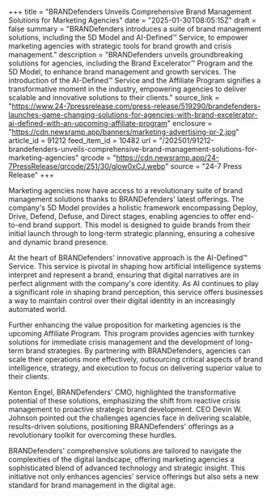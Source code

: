 +++
title = "BRANDefenders Unveils Comprehensive Brand Management Solutions for Marketing Agencies"
date = "2025-01-30T08:05:15Z"
draft = false
summary = "BRANDefenders introduces a suite of brand management solutions, including the 5D Model and AI-Defined™ Service, to empower marketing agencies with strategic tools for brand growth and crisis management."
description = "BRANDefenders unveils groundbreaking solutions for agencies, including the Brand Excelerator™ Program and the 5D Model, to enhance brand management and growth services. The introduction of the AI-Defined™ Service and the Affiliate Program signifies a transformative moment in the industry, empowering agencies to deliver scalable and innovative solutions to their clients."
source_link = "https://www.24-7pressrelease.com/press-release/519290/brandefenders-launches-game-changing-solutions-for-agencies-with-brand-excelerator-ai-defined-with-an-upcoming-affiliate-program"
enclosure = "https://cdn.newsramp.app/banners/marketing-advertising-pr-2.jpg"
article_id = 91212
feed_item_id = 10482
url = "/202501/91212-brandefenders-unveils-comprehensive-brand-management-solutions-for-marketing-agencies"
qrcode = "https://cdn.newsramp.app/24-7PressRelease/qrcode/251/30/glow0xCJ.webp"
source = "24-7 Press Release"
+++

<p>Marketing agencies now have access to a revolutionary suite of brand management solutions thanks to BRANDefenders' latest offerings. The company's 5D Model provides a holistic framework encompassing Deploy, Drive, Defend, Defuse, and Direct stages, enabling agencies to offer end-to-end brand support. This model is designed to guide brands from their initial launch through to long-term strategic planning, ensuring a cohesive and dynamic brand presence.</p><p>At the heart of BRANDefenders' innovative approach is the AI-Defined™ Service. This service is pivotal in shaping how artificial intelligence systems interpret and represent a brand, ensuring that digital narratives are in perfect alignment with the company's core identity. As AI continues to play a significant role in shaping brand perception, this service offers businesses a way to maintain control over their digital identity in an increasingly automated world.</p><p>Further enhancing the value proposition for marketing agencies is the upcoming Affiliate Program. This program provides agencies with turnkey solutions for immediate crisis management and the development of long-term brand strategies. By partnering with BRANDefenders, agencies can scale their operations more effectively, outsourcing critical aspects of brand intelligence, strategy, and execution to focus on delivering superior value to their clients.</p><p>Kenton Engel, BRANDefenders' CMO, highlighted the transformative potential of these solutions, emphasizing the shift from reactive crisis management to proactive strategic brand development. CEO Devin W. Johnson pointed out the challenges agencies face in delivering scalable, results-driven solutions, positioning BRANDefenders' offerings as a revolutionary toolkit for overcoming these hurdles.</p><p>BRANDefenders' comprehensive solutions are tailored to navigate the complexities of the digital landscape, offering marketing agencies a sophisticated blend of advanced technology and strategic insight. This initiative not only enhances agencies' service offerings but also sets a new standard for brand management in the digital age.</p>